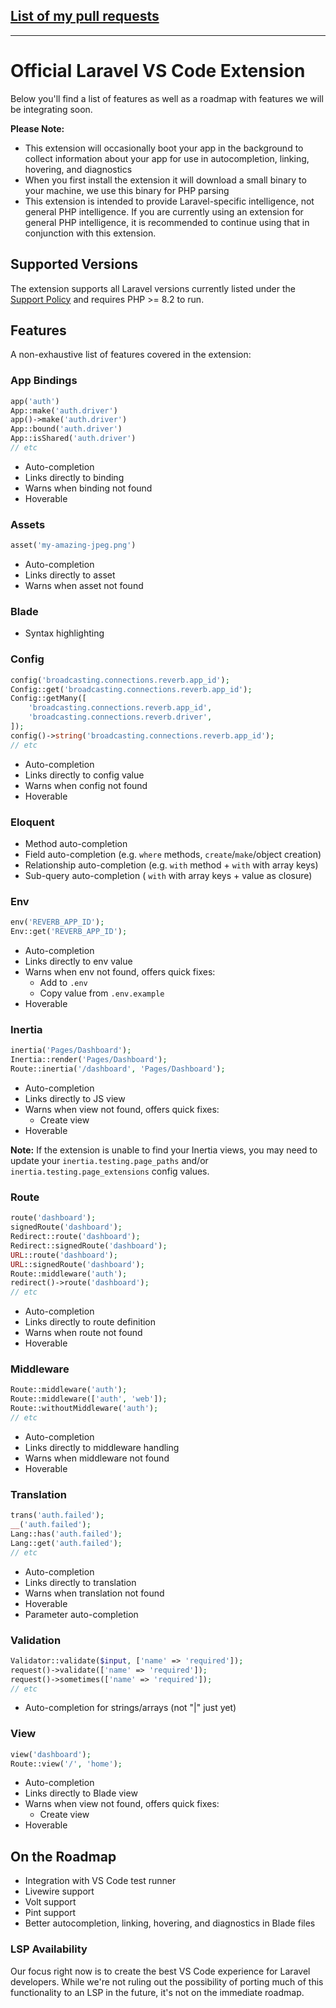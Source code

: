 ## [List of my pull requests](https://github.com/laravel/vs-code-extension/issues?q=is%3Apr%20author%3AN1ebieski)

------------

# Official Laravel VS Code Extension

Below you'll find a list of features as well as a roadmap with features we will be integrating soon.

**Please Note:**

- This extension will occasionally boot your app in the background to collect information about your app for use in autocompletion, linking, hovering, and diagnostics
- When you first install the extension it will download a small binary to your machine, we use this binary for PHP parsing
- This extension is intended to provide Laravel-specific intelligence, not general PHP intelligence. If you are currently using an extension for general PHP intelligence, it is recommended to continue using that in conjunction with this extension.

## Supported Versions

The extension supports all Laravel versions currently listed under the [Support Policy](https://laravel.com/docs/releases#support-policy) and requires PHP >= 8.2 to run.

## Features

A non-exhaustive list of features covered in the extension:

### App Bindings

```php
app('auth')
App::make('auth.driver')
app()->make('auth.driver')
App::bound('auth.driver')
App::isShared('auth.driver')
// etc
```

- Auto-completion
- Links directly to binding
- Warns when binding not found
- Hoverable

### Assets

```php
asset('my-amazing-jpeg.png')
```

- Auto-completion
- Links directly to asset
- Warns when asset not found

<!--
### Auth

```php
Gate::has('viewNova');
Gate::allows('viewNova');
// etc
```

-   Auto-completion
-   Links directly to gate
-   Warns when gate not found
-->

### Blade

- Syntax highlighting

### Config

```php
config('broadcasting.connections.reverb.app_id');
Config::get('broadcasting.connections.reverb.app_id');
Config::getMany([
    'broadcasting.connections.reverb.app_id',
    'broadcasting.connections.reverb.driver',
]);
config()->string('broadcasting.connections.reverb.app_id');
// etc
```

- Auto-completion
- Links directly to config value
- Warns when config not found
- Hoverable

### Eloquent

- Method auto-completion
- Field auto-completion (e.g. `where` methods, `create`/`make`/object creation)
- Relationship auto-completion (e.g. `with` method + `with` with array keys)
- Sub-query auto-completion ( `with` with array keys + value as closure)

### Env

```php
env('REVERB_APP_ID');
Env::get('REVERB_APP_ID');
```

- Auto-completion
- Links directly to env value
- Warns when env not found, offers quick fixes:
    - Add to `.env`
    - Copy value from `.env.example`
- Hoverable

### Inertia

```php
inertia('Pages/Dashboard');
Inertia::render('Pages/Dashboard');
Route::inertia('/dashboard', 'Pages/Dashboard');
```

- Auto-completion
- Links directly to JS view
- Warns when view not found, offers quick fixes:
    - Create view
- Hoverable

**Note:** If the extension is unable to find your Inertia views, you may need to update your `inertia.testing.page_paths` and/or `inertia.testing.page_extensions` config values.

### Route

```php
route('dashboard');
signedRoute('dashboard');
Redirect::route('dashboard');
Redirect::signedRoute('dashboard');
URL::route('dashboard');
URL::signedRoute('dashboard');
Route::middleware('auth');
redirect()->route('dashboard');
// etc
```

- Auto-completion
- Links directly to route definition
- Warns when route not found
- Hoverable

### Middleware

```php
Route::middleware('auth');
Route::middleware(['auth', 'web']);
Route::withoutMiddleware('auth');
// etc
```

- Auto-completion
- Links directly to middleware handling
- Warns when middleware not found
- Hoverable

### Translation

```php
trans('auth.failed');
__('auth.failed');
Lang::has('auth.failed');
Lang::get('auth.failed');
// etc
```

- Auto-completion
- Links directly to translation
- Warns when translation not found
- Hoverable
- Parameter auto-completion

### Validation

```php
Validator::validate($input, ['name' => 'required']);
request()->validate(['name' => 'required']);
request()->sometimes(['name' => 'required']);
// etc
```

- Auto-completion for strings/arrays (not "|" just yet)

### View

```php
view('dashboard');
Route::view('/', 'home');
```

- Auto-completion
- Links directly to Blade view
- Warns when view not found, offers quick fixes:
    - Create view
- Hoverable

## On the Roadmap

- Integration with VS Code test runner
- Livewire support
- Volt support
- Pint support
- Better autocompletion, linking, hovering, and diagnostics in Blade files

### LSP Availability

Our focus right now is to create the best VS Code experience for Laravel developers. While we're not ruling out the possibility of porting much of this functionality to an LSP in the future, it's not on the immediate roadmap.

